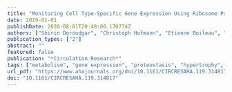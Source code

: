 ```yaml
---
title: "Monitoring Cell Type-Specific Gene Expression Using Ribosome Profiling In Vivo During Cardiac Hemodynamic Stress"
date: 2019-01-01
publishDate: 2020-08-01T20:48:00.170774Z
authors: ["Shirin Doroudgar", "Christoph Hofmann", "Etienne Boileau", "Brandon Malone", "Eva Riechert", "Anieszka Anna Gorska", "Tobias Jakobi", "Clara Sandmann", "Lonny Juergensen", "Vivien Kmietczyk", "Ellen Malovrh", "Jana Burghaus", "Mandy Rettel", "Frank Stein", "Fereshteh Sadat Younesi", "Ulrike Anne Friedrich", "Victoria Mauz", "Johannes Backs", "Günter Kramer", "Hugo A Katus", "Christoph Dieterich", "Mirko Völkers"]
publication_types: ["2"]
abstract: ""
featured: false
publication: "*Circulation Research*"
tags: ["metabolism", "gene expression", "proteostasis", "hypertrophy", "left ventricular", "protein biosynthesis", "protein folding", "ribosomes", "selected"]
url_pdf: "https://www.ahajournals.org/doi/10.1161/CIRCRESAHA.119.314817"
doi: "10.1161/CIRCRESAHA.119.314817"
---
```


